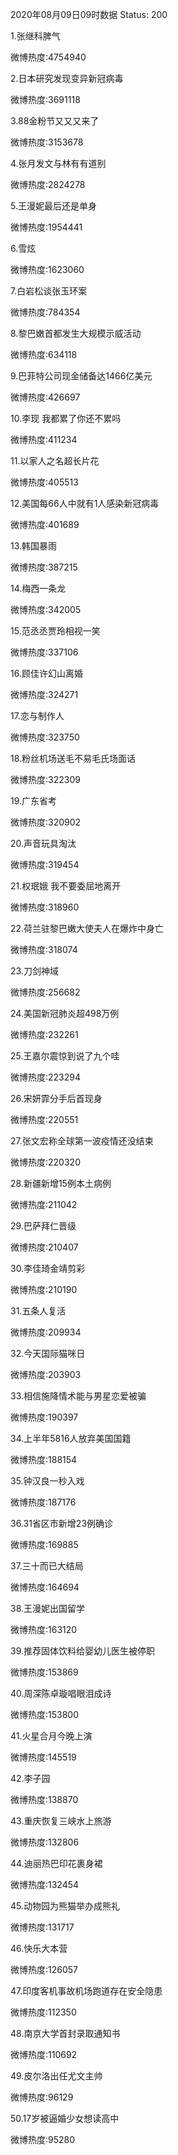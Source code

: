 2020年08月09日09时数据
Status: 200

1.张继科脾气

微博热度:4754940

2.日本研究发现变异新冠病毒

微博热度:3691118

3.88金粉节又又又来了

微博热度:3153678

4.张月发文与林有有道别

微博热度:2824278

5.王漫妮最后还是单身

微博热度:1954441

6.雪炫

微博热度:1623060

7.白岩松谈张玉环案

微博热度:784354

8.黎巴嫩首都发生大规模示威活动

微博热度:634118

9.巴菲特公司现金储备达1466亿美元

微博热度:426697

10.李现 我都累了你还不累吗

微博热度:411234

11.以家人之名超长片花

微博热度:405513

12.美国每66人中就有1人感染新冠病毒

微博热度:401689

13.韩国暴雨

微博热度:387215

14.梅西一条龙

微博热度:342005

15.范丞丞贾玲相视一笑

微博热度:337106

16.顾佳许幻山离婚

微博热度:324271

17.恋与制作人

微博热度:323750

18.粉丝机场送毛不易毛氏场面话

微博热度:322309

19.广东省考

微博热度:320902

20.声音玩具淘汰

微博热度:319454

21.权珉娥 我不要委屈地离开

微博热度:318960

22.荷兰驻黎巴嫩大使夫人在爆炸中身亡

微博热度:318074

23.刀剑神域

微博热度:256682

24.美国新冠肺炎超498万例

微博热度:232261

25.王嘉尔震惊到说了九个哇

微博热度:223294

26.宋妍霏分手后首现身

微博热度:220551

27.张文宏称全球第一波疫情还没结束

微博热度:220320

28.新疆新增15例本土病例

微博热度:211042

29.巴萨拜仁晋级

微博热度:210407

30.李佳琦金靖剪彩

微博热度:210190

31.五条人复活

微博热度:209934

32.今天国际猫咪日

微博热度:203903

33.相信施降情术能与男星恋爱被骗

微博热度:190397

34.上半年5816人放弃美国国籍

微博热度:188154

35.钟汉良一秒入戏

微博热度:187176

36.31省区市新增23例确诊

微博热度:169885

37.三十而已大结局

微博热度:164694

38.王漫妮出国留学

微博热度:163120

39.推荐固体饮料给婴幼儿医生被停职

微博热度:153869

40.周深陈卓璇唱眼泪成诗

微博热度:153800

41.火星合月今晚上演

微博热度:145519

42.李子园

微博热度:138870

43.重庆恢复三峡水上旅游

微博热度:132806

44.迪丽热巴印花裹身裙

微博热度:132454

45.动物园为熊猫举办成熊礼

微博热度:131717

46.快乐大本营

微博热度:126057

47.印度客机事故机场跑道存在安全隐患

微博热度:112350

48.南京大学首封录取通知书

微博热度:110692

49.皮尔洛出任尤文主帅

微博热度:96129

50.17岁被逼婚少女想读高中

微博热度:95280

